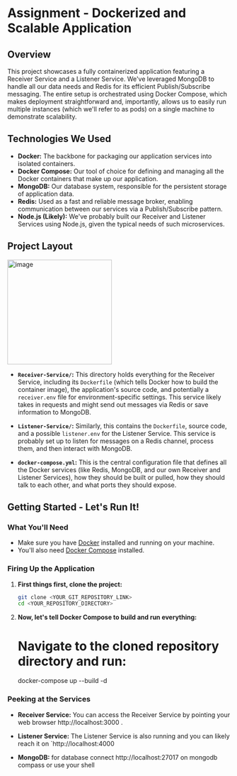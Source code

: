 # Assignment - Dockerized and Scalable Application

## Overview

This project showcases a fully containerized application featuring a Receiver Service and a Listener Service. We've leveraged MongoDB to handle all our data needs and Redis for its efficient Publish/Subscribe messaging. The entire setup is orchestrated using Docker Compose, which makes deployment straightforward and, importantly, allows us to easily run multiple instances (which we'll refer to as pods) on a single machine to demonstrate scalability.

## Technologies We Used

* **Docker:** The backbone for packaging our application services into isolated containers.
* **Docker Compose:** Our tool of choice for defining and managing all the Docker containers that make up our application.
* **MongoDB:** Our database system, responsible for the persistent storage of application data.
* **Redis:** Used as a fast and reliable message broker, enabling communication between our services via a Publish/Subscribe pattern.
* **Node.js (Likely):** We've probably built our Receiver and Listener Services using Node.js, given the typical needs of such microservices.

## Project Layout

<img width="236" alt="image" src="https://github.com/user-attachments/assets/d22a963c-b796-447a-90a6-16083ce4ab17" />

* **`Receiver-Service/`:** This directory holds everything for the Receiver Service, including its `Dockerfile` (which tells Docker how to build the container image), the application's source code, and potentially a `receiver.env` file for environment-specific settings. This service likely takes in requests and might send out messages via Redis or save information to MongoDB.

* **`Listener-Service/`:** Similarly, this contains the `Dockerfile`, source code, and a possible `listener.env` for the Listener Service. This service is probably set up to listen for messages on a Redis channel, process them, and then interact with MongoDB.

* **`docker-compose.yml`:** This is the central configuration file that defines all the Docker services (like Redis, MongoDB, and our own Receiver and Listener Services), how they should be built or pulled, how they should talk to each other, and what ports they should expose.

## Getting Started - Let's Run It!

### What You'll Need

* Make sure you have [Docker](https://www.docker.com/get-started) installed and running on your machine.
* You'll also need [Docker Compose](https://docs.docker.com/compose/install/) installed.

### Firing Up the Application

1.  **First things first, clone the project:**
    ```bash
    git clone <YOUR_GIT_REPOSITORY_LINK>
    cd <YOUR_REPOSITORY_DIRECTORY>
    ```
   
2.  **Now, let's tell Docker Compose to build and run everything:**
    # Navigate to the cloned repository directory and run:
    
    docker-compose up --build -d

 ### Peeking at the Services

* **Receiver Service:** You can access the Receiver Service by pointing your web browser http://localhost:3000 . 

* **Listener Service:** The Listener Service is also running and you can likely reach it on `http://localhost:4000

* **MongoDB:** for database connect http://localhost:27017 on mongodb compass or use your shell


